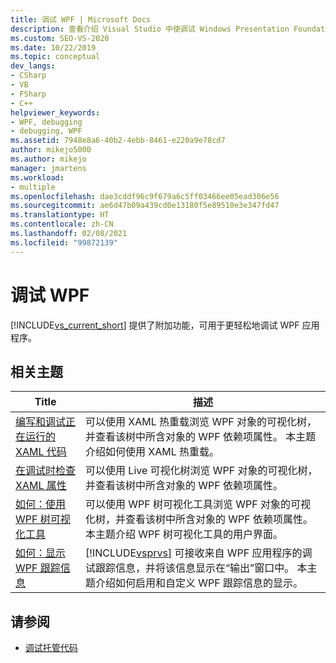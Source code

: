 ```yaml
---
title: 调试 WPF | Microsoft Docs
description: 查看介绍 Visual Studio 中使调试 Windows Presentation Foundation (WPF) 应用程序更简单的其他功能的文章列表。
ms.custom: SEO-VS-2020
ms.date: 10/22/2019
ms.topic: conceptual
dev_langs:
- CSharp
- VB
- FSharp
- C++
helpviewer_keywords:
- WPF, debugging
- debugging, WPF
ms.assetid: 7948e8a6-40b2-4ebb-8461-e220a9e78cd7
author: mikejo5000
ms.author: mikejo
manager: jmartens
ms.workload:
- multiple
ms.openlocfilehash: dae3cddf96c9f679a6c5ff03466ee05ead306e56
ms.sourcegitcommit: ae6d47b09a439cd0e13180f5e89510e3e347fd47
ms.translationtype: HT
ms.contentlocale: zh-CN
ms.lasthandoff: 02/08/2021
ms.locfileid: "99872139"
---
```

# <a name="debugging-wpf"></a>调试 WPF

[!INCLUDE[vs_current_short](../code-quality/includes/vs_current_short_md.md)] 提供了附加功能，可用于更轻松地调试 WPF 应用程序。

## <a name="related-topics"></a>相关主题

| Title | 描述 |
| - | - |
| [编写和调试正在运行的 XAML 代码](../xaml-tools/xaml-hot-reload.md) | 可以使用 XAML 热重载浏览 WPF 对象的可视化树，并查看该树中所含对象的 WPF 依赖项属性。 本主题介绍如何使用 XAML 热重载。 |
| [在调试时检查 XAML 属性](../xaml-tools/xaml-hot-reload.md) | 可以使用 Live 可视化树浏览 WPF 对象的可视化树，并查看该树中所含对象的 WPF 依赖项属性。 |
| [如何：使用 WPF 树可视化工具](../debugger/how-to-use-the-wpf-tree-visualizer.md) | 可以使用 WPF 树可视化工具浏览 WPF 对象的可视化树，并查看该树中所含对象的 WPF 依赖项属性。 本主题介绍 WPF 树可视化工具的用户界面。 |
| [如何：显示 WPF 跟踪信息](../debugger/how-to-display-wpf-trace-information.md) | [!INCLUDE[vsprvs](../code-quality/includes/vsprvs_md.md)] 可接收来自 WPF 应用程序的调试跟踪信息，并将该信息显示在“输出”窗口中。 本主题介绍如何启用和自定义 WPF 跟踪信息的显示。 |

## <a name="see-also"></a>请参阅
- [调试托管代码](../debugger/debugging-managed-code.md)
